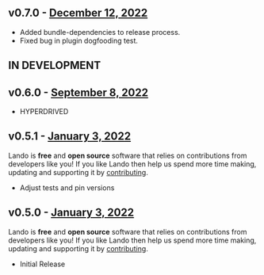 ## v0.7.0 - [December 12, 2022](https://github.com/lando/elasticsearch/releases/tag/v0.7.0)
  * Added bundle-dependencies to release process.
  * Fixed bug in plugin dogfooding test.

## IN DEVELOPMENT

## v0.6.0 - [September 8, 2022](https://github.com/lando/elasticsearch/releases/tag/v0.6.0)

* HYPERDRIVED

## v0.5.1 - [January 3, 2022](https://github.com/lando/elasticsearch/releases/tag/v0.5.1)

Lando is **free** and **open source** software that relies on contributions from developers like you! If you like Lando then help us spend more time making, updating and supporting it by [contributing](https://github.com/sponsors/lando).

* Adjust tests and pin versions

## v0.5.0 - [January 3, 2022](https://github.com/lando/elasticsearch/releases/tag/v0.5.0)

Lando is **free** and **open source** software that relies on contributions from developers like you! If you like Lando then help us spend more time making, updating and supporting it by [contributing](https://github.com/sponsors/lando).

* Initial Release
